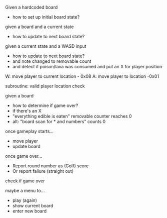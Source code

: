 Given a hardcoded board

* how to set up initial board state?

given a board and a current state

* how to update to next board state?

given a current state and a WASD input

 * how to update to next board state?
 * and note changed to removable count
 * and detect if poison/lava was consumed and put an X for player position

W: move player to current location - 0x08
A: move player to location -0x01

subroutine: valid player location check


given a board

* how to determine if game over?
* if there's an X
* "everything edible is eaten" removable counter reaches 0
* alt: "board scan for * and numbers" counts 0

once gameplay starts...

* move player
* update board

once game over...

* Report round number as (Golf) score
* Or report failure (straight out)

check if game over

maybe a menu to...

* play (again)
* show current board
* enter new board